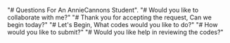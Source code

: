 "# Questions For An AnnieCannons Student".
"# Would you like to collaborate with me?"
"# Thank you for accepting the request, Can we begin today?"
"# Let's Begin, What codes would you like to do?"
"# How would you like to submit?"
"# Would you like help in reviewing the codes?"
